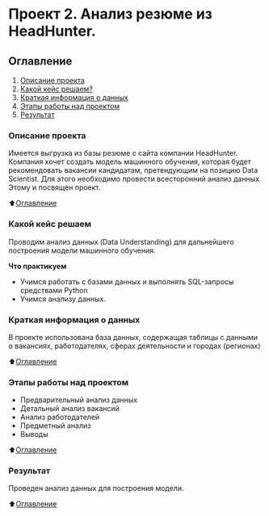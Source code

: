 # Проект 2. Анализ резюме из HeadHunter.

## Оглавление
1. [Описание проекта](https://github.com/Zlobina-Olga/sf_data_science/blob/main/project_2/README.md#Описание-проекта)
2. [Какой кейс решаем?](https://github.com/Zlobina-Olga/sf_data_science/blob/main/project_2/README.md#Какой-кейс-решаем)
3. [Краткая информация о данных](https://github.com/Zlobina-Olga/sf_data_science/blob/main/project_2/README.md#Краткая-информация-о-данных)
4. [Этапы работы над проектом](https://github.com/Zlobina-Olga/sf_data_science/blob/main/project_2/README.md#Этапы-работы-над-проектом)
5. [Результат](https://github.com/Zlobina-Olga/sf_data_science/blob/main/project_2/README.md#Результат)


### Описание проекта
Имеется выгрузка из базы резюме с сайта компании HeadHunter. Компания хочет создать модель машинного обучения, которая будет рекомендовать вакансии кандидатам, претендующим на позицию Data Scientist. Для этого необходимо провести всесторонний анализ данных. Этому и посвящен проект.

:arrow_up:[Оглавление](https://github.com/Zlobina-Olga/sf_data_science/blob/main/project_2/README.md#Оглавление)


### Какой кейс решаем
Проводим анализ данных (Data Understanding) для дальнейшего построения модели машинного обучения.


**Что практикуем**
* Учимся работать с базами данных и выполнять SQL-запросы средствами Python
* Учимся анализу данных.


### Краткая информация о данных
В проекте использована база данных, содержащая таблицы с данными о вакансиях, работодателях, сферах деятельности и городах (регионах)


:arrow_up:[Оглавление](https://github.com/Zlobina-Olga/sf_data_science/blob/main/project_2/README.md#Оглавление)

### Этапы работы над проектом
* Предварительный анализ данных
* Детальный анализ вакансий
* Анализ работодателей
* Предметный анализ
* Выводы

:arrow_up:[Оглавление](https://github.com/Zlobina-Olga/sf_data_science/blob/main/project_2/README.md#Оглавление)

### Результат
Проведен анализ данных для построения модели.

:arrow_up:[Оглавление](https://github.com/Zlobina-Olga/sf_data_science/blob/main/project_2/README.md#Оглавление)